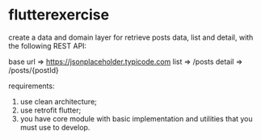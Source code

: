 # flutterexercise

create a data and domain layer for retrieve posts data, list and detail, with the following REST API:

base url => https://jsonplaceholder.typicode.com
list => /posts
detail => /posts/{postId}

requirements:
1. use clean architecture;
2. use retrofit flutter;
3. you have core module with basic implementation and utilities that you must use to develop.
